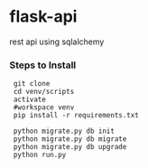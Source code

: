 # flask-api
rest api using sqlalchemy

### Steps to Install

     git clone 
     cd venv/scripts
     activate
     #workspace venv    
     pip install -r requirements.txt

     python migrate.py db init
     python migrate.py db migrate
     python migrate.py db upgrade
     python run.py
